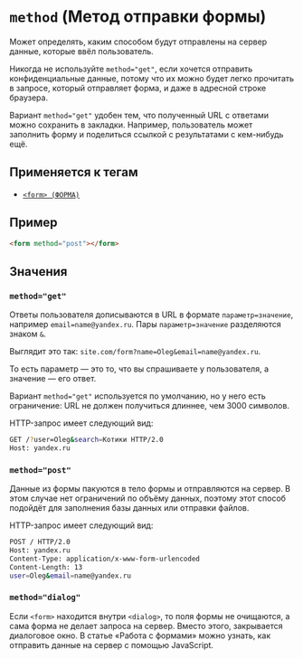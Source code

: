 # `method` (Метод отправки формы)

Может определять, каким способом будут отправлены на сервер данные, которые ввёл пользователь.

Никогда не используйте `method="get"`, если хочется отправить конфиденциальные данные, потому что их можно будет легко прочитать в запросе, который отправляет форма, и даже в адресной строке браузера.

Вариант `method="get"` удобен тем, что полученный URL с ответами можно сохранить в закладки. Например, пользователь может заполнить форму и поделиться ссылкой с результатами с кем-нибудь ещё.

## Применяется к тегам

- [`<form> (ФОРМА)`](<../TAGS FORM/form.md>)

## Пример

```html
<form method="post"></form>
```

## Значения

### `method="get"`

Ответы пользователя дописываются в URL в формате `параметр=значение`, например `email=name@yandex.ru`.
Пары `параметр=значение` разделяются знаком `&`.

Выглядит это так: `site.com/form?name=Oleg&email=name@yandex.ru`.

То есть параметр — это то, что вы спрашиваете у пользователя, а значение — его ответ.

Вариант `method="get"` используется по умолчанию, но у него есть ограничение: URL не должен получиться длиннее, чем 3000 символов.

HTTP-запрос имеет следующий вид:

```bash
GET /?user=Oleg&search=Котики HTTP/2.0
Host: yandex.ru
```

### `method="post"`

Данные из формы пакуются в тело формы и отправляются на сервер. В этом случае нет ограничений по объёму данных, поэтому этот способ подойдёт для заполнения базы данных или отправки файлов.

HTTP-запрос имеет следующий вид:

```bash
POST / HTTP/2.0
Host: yandex.ru
Content-Type: application/x-www-form-urlencoded
Content-Length: 13
user=Oleg&email=name@yandex.ru
```

### `method="dialog"`

Если `<form>` находится внутри `<dialog>`, то поля формы не очищаются, а сама форма не делает запроса на сервер. Вместо этого, закрывается диалоговое окно. В статье «Работа с формами» можно узнать, как отправить данные на сервер с помощью JavaScript.
